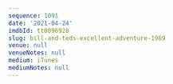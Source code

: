 ```yaml
---
sequence: 1091
date: '2021-04-24'
imdbId: tt0096928
slug: bill-and-teds-excellent-adventure-1989
venue: null
venueNotes: null
medium: iTunes
mediumNotes: null
---
```



